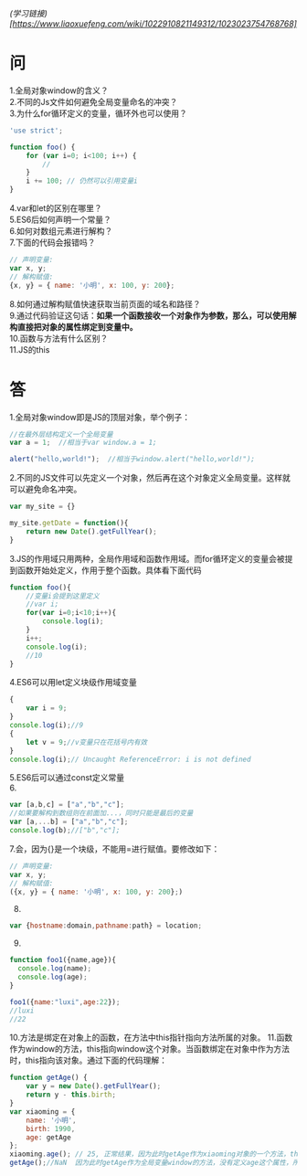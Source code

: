 *(学习链接)[https://www.liaoxuefeng.com/wiki/1022910821149312/1023023754768768]*
# 问
1.全局对象window的含义？  
2.不同的Js文件如何避免全局变量命名的冲突？  
3.为什么for循环定义的变量，循环外也可以使用？  
```Javascript
'use strict';

function foo() {
    for (var i=0; i<100; i++) {
        //
    }
    i += 100; // 仍然可以引用变量i
}
```
4.var和let的区别在哪里？  
5.ES6后如何声明一个常量？   
6.如何对数组元素进行解构？  
7.下面的代码会报错吗？  
```Javascript
// 声明变量:
var x, y;
// 解构赋值:
{x, y} = { name: '小明', x: 100, y: 200};
```
8.如何通过解构赋值快速获取当前页面的域名和路径？  
9.通过代码验证这句话：**如果一个函数接收一个对象作为参数，那么，可以使用解构直接把对象的属性绑定到变量中。**  
10.函数与方法有什么区别？  
11.JS的this
# 答
1.全局对象window即是JS的顶层对象，举个例子：  
```Javascript
//在最外层结构定义一个全局变量
var a = 1;  //相当于var window.a = 1; 

alert("hello,world!");  //相当于window.alert("hello,world!");
```
2.不同的JS文件可以先定义一个对象，然后再在这个对象定义全局变量。这样就可以避免命名冲突。  
```Javascript
var my_site = {}

my_site.getDate = function(){
    return new Date().getFullYear();
}
```
3.JS的作用域只用两种，全局作用域和函数作用域。而for循环定义的变量会被提到函数开始处定义，作用于整个函数。具体看下面代码  
```Javascript
function foo(){
    //变量i会提到这里定义
    //var i;
    for(var i=0;i<10;i++){
        console.log(i);
    }
    i++;
    console.log(i);
    //10
}
```
4.ES6可以用let定义块级作用域变量  
```Javascript
{
    var i = 9;
}
console.log(i);//9
{
    let v = 9;//v变量只在花括号内有效
}
console.log(i);// Uncaught ReferenceError: i is not defined

```
5.ES6后可以通过const定义常量  
6.
```Javascript
var [a,b,c] = ["a","b","c"];
//如果要解构到数组则在前面加...，同时只能是最后的变量
var [a,...b] = ["a","b","c"];
console.log(b);//["b","c"];
```
7.会，因为{}是一个块级，不能用=进行赋值。要修改如下：  
```Javascript
// 声明变量:
var x, y;
// 解构赋值:
({x, y} = { name: '小明', x: 100, y: 200};)
```
8.
```Javascript
var {hostname:domain,pathname:path} = location;

```
9.
```Javascript
function foo1({name,age}){
  console.log(name);
  console.log(age);
}

foo1({name:"luxi",age:22});
//luxi
//22
```
10.方法是绑定在对象上的函数，在方法中this指针指向方法所属的对象。
11.函数作为window的方法，this指向window这个对象。当函数绑定在对象中作为方法时，this指向该对象。通过下面的代码理解：  
```Javascript
function getAge() {
    var y = new Date().getFullYear();
    return y - this.birth;
}
var xiaoming = {
    name: '小明',
    birth: 1990,
    age: getAge
};
xiaoming.age(); // 25, 正常结果，因为此时getAge作为xiaoming对象的一个方法，this指向xiaoming这个对象。
getAge();//NaN  因为此时getAge作为全局变量window的方法，没有定义age这个属性，所以返回NaN。
```
